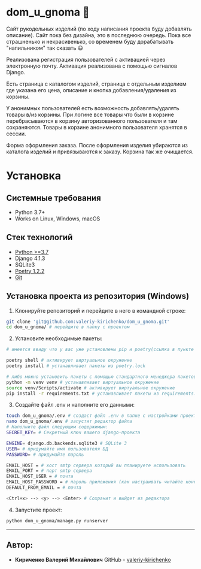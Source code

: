 # dom_u_gnoma :house_with_garden:
Сайт рукодельных изделий (по ходу написания проекта буду добавлять описание).
Сайт пока без дизайна, это в последнюю очередь. Пока все страшненько и некрасивенько, со временем буду дорабатывать "напильником" так сказать :smiley:

Реализована регистрация пользователей с активацией через электронную почту.
Активация реализована с помощью сигналов Django.

Есть страница с каталогом изделий, страница с отдельным изделием где указана его цена, описание и 
кнопка добавления/удаления из корзины.

У анонимных пользователей есть возможность добавлять/удалять товары в/из корзины. При логине все товары что были 
в корзине перебрасываются в корзину авторизованного пользователя и там сохраняются.
Товары в корзине анонимного пользователя хранятся в сессии.

Форма оформления заказа. После оформления изделия убираются из каталога изделий и привязываются 
к заказу. Корзина так же очищается.

# Установка
Системные требования
----------
* Python 3.7+
* Works on Linux, Windows, macOS

Стек технологий
----------
* [Python >=3.7](https://www.python.org/downloads/)
* Django 4.1.3
* SQLite3
* [Poetry 1.2.2](https://python-poetry.org/docs/#installation)
* [Git](https://git-scm.com/downloads)


Установка проекта из репозитория (Windows)
----------
1. Клонируйте репозиторий и перейдите в него в командной строке:
```bash
git clone 'git@github.com:valeriy-kirichenko/dom_u_gnoma.git'
cd dom_u_gnoma/ # перейдите в папку с проектом
```

2. Установите необходимые пакеты:
```bash
# имеется ввиду что у вас уже установлены pip и poetry(ссылка в пункте "Стек технологий")

poetry shell # активирует виртуальное окружение
poetry install # устанавливает пакеты из poetry.lock

# либо можно установить пакеты с помощью стандартного менеджера пакетов
python -m venv venv # устанавливает виртуальное окружение
source venv/Scripts/activate # активирует виртуальное окружение
pip install -r requirements.txt # устанавливает пакеты из requirements.txt
```

3. Создайте файл .env и наполните его данными:
```bash
touch dom_u_gnoma/.env # создаст файл .env в папке с настройками проекта
nano dom_u_gnoma/.env # запустит редактор файла
# Наполните файл следующим содержимым:
SECRET_KEY= # Секретный ключ вашего django-проекта

ENGINE= django.db.backends.sqlite3 # SQLite 3
USER= # придумайте имя пользователя БД
PASSWORD= # придумайте пароль

EMAIL_HOST = # хост smtp сервера который вы планируете использовать
EMAIL_PORT = # порт smtp сервера
EMAIL_HOST_USER = # почта
EMAIL_HOST_PASSWORD = # пароль приложения (как настраивать читайте конкретно для вашего smtp сервера)
DEFAULT_FROM_EMAIL = # почта

<Ctrl+x> --> <y> --> <Enter> # Сохранит и выйдет из редактора
```

4. Запустите проект:
```bash
python dom_u_gnoma/manage.py runserver
```
----------
Автор:
----------
* **Кириченко Валерий Михайлович**
GitHub - [valeriy-kirichenko](https://github.com/valeriy-kirichenko)

